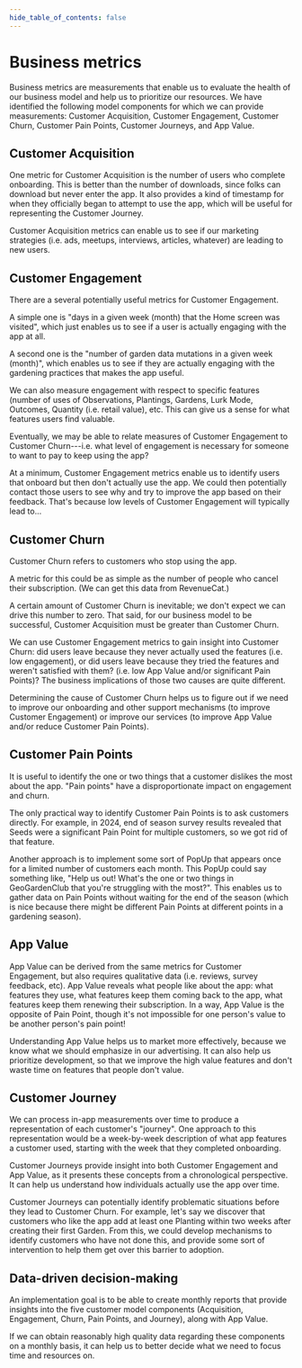 ```yaml
---
hide_table_of_contents: false
---
```


# Business metrics

Business metrics are measurements that enable us to evaluate the health of our business model and help us to prioritize our resources. We have identified the following model components for which we can provide measurements: Customer Acquisition, Customer Engagement, Customer Churn, Customer Pain Points, Customer Journeys, and App Value.  

## Customer Acquisition

One metric for Customer Acquisition is the number of users who complete onboarding.  This is better than the number of downloads, since folks can download but never enter the app. It also provides a kind of timestamp for when they officially began to attempt to use the app, which will be useful for representing the Customer Journey.

Customer Acquisition metrics can enable us to see if our marketing strategies (i.e. ads, meetups, interviews, articles, whatever) are leading to new users.

## Customer Engagement 

There are a several potentially useful metrics for Customer Engagement. 

A simple one is "days in a given week (month) that the Home screen was visited", which just enables us to see if a user is actually engaging with the app at all. 

A second one is the "number of garden data mutations in a given week (month)", which enables us to see if they are actually engaging with the gardening practices that makes the app useful.

We can also measure engagement with respect to specific features (number of uses of Observations, Plantings, Gardens, Lurk Mode, Outcomes, Quantity (i.e. retail value), etc.  This can give us a sense for what features users find valuable.

Eventually, we may be able to relate measures of Customer Engagement to Customer Churn---i.e. what level of engagement is necessary for someone to want to pay to keep using the app?

At a minimum, Customer Engagement metrics enable us to identify users that onboard but then don't actually use the app.  We could then potentially contact those users to see why and try to improve the app based on their feedback.  That's because low levels of Customer Engagement will typically lead to...

## Customer Churn 

Customer Churn refers to customers who stop using the app.

A metric for this could be as simple as the number of people who cancel their subscription. (We can get this data from RevenueCat.)

A certain amount of Customer Churn is inevitable; we don't expect we can drive this number to zero. That said, for our business model to be successful, Customer Acquisition must be greater than Customer Churn.  

We can use Customer Engagement metrics to gain insight into Customer Churn: did users leave because they never actually used the features  (i.e. low engagement), or did users leave because they tried the features and weren't satisfied with them? (i.e. low App Value and/or significant Pain Points)? The business implications of those two causes are quite different.

Determining the cause of Customer Churn helps us to figure out if we need to improve our onboarding and other support mechanisms (to improve Customer Engagement) or improve our services (to improve App Value and/or reduce Customer Pain Points).

## Customer Pain Points 

It is useful to identify the one or two things that a customer dislikes the most about the app. "Pain points" have a disproportionate impact on engagement and churn.

The only practical way to identify Customer Pain Points is to ask customers directly. For example, in 2024, end of season survey results revealed that Seeds were a significant Pain Point for multiple customers, so we got rid of that feature.  

Another approach is to implement some sort of PopUp that appears once for a limited number of customers each month. This PopUp could say something like, "Help us out!  What's the one or two things in GeoGardenClub that you're struggling with the most?". This enables us to gather data on Pain Points without waiting for the end of the season (which is nice because there might be different Pain Points at different points in a gardening season).

## App Value  

App Value can be derived from the same metrics for Customer Engagement, but also requires qualitative data (i.e. reviews, survey feedback, etc).  App Value reveals what people like about the app: what features they use, what features keep them coming back to the app, what features keep them renewing their subscription. In a way, App Value is the opposite of Pain Point, though it's not impossible for one person's value to be another person's pain point! 

Understanding App Value helps us to market more effectively, because we know what we should emphasize in our advertising. It can also help us prioritize development, so that we improve the high value features and don't waste time on features that people don't value.

## Customer Journey

We can process in-app measurements over time to produce a representation of each customer's "journey". One approach to this representation would be a week-by-week description of what app features a customer used, starting with the week that they completed onboarding.

Customer Journeys provide insight into both Customer Engagement and App Value, as it presents these concepts from a chronological perspective. It can help us understand how individuals actually use the app over time. 

Customer Journeys can potentially identify problematic situations before they lead to Customer Churn. For example, let's say we discover that customers who like the app add at least one Planting within two weeks after creating their first Garden. From this, we could develop mechanisms to identify customers who have not done this, and provide some sort of intervention to help them get over this barrier to adoption.

## Data-driven decision-making

An implementation goal is to be able to create monthly reports that provide insights into the five customer model components (Acquisition, Engagement, Churn, Pain Points, and Journey), along with App Value. 

If we can obtain reasonably high quality data regarding these components on a monthly basis, it can help us to better decide what we need to focus time and resources on. 



